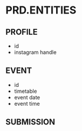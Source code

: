 # PRD.ENTITIES

## PROFILE

- id
- instagram handle

## EVENT

- id
- timetable
- event date
- event time

## SUBMISSION

